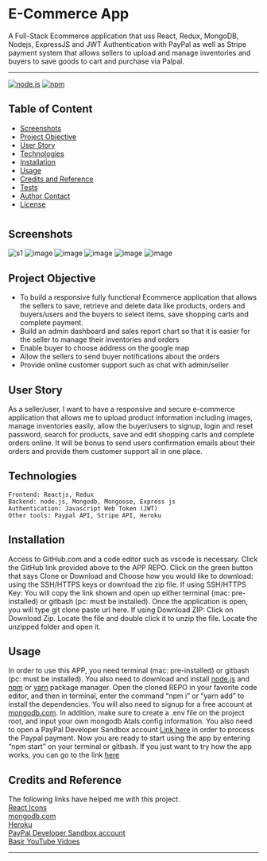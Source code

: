 # E-Commerce App 
 A Full-Stack Ecommerce application that uss React, Redux, MongoDB, Nodejs, ExpressJS and JWT Authentication with PayPal as well as Stripe payment system that allows sellers to upload and manage inventories and buyers to save goods to cart and purchase via Palpal.


<hr>

  [![node.js](https://img.shields.io/node/v/c?color=pink)](https://nodejs.org/en/)
  [![npm](https://img.shields.io/npm/v/npm?color=blue&logo=npm)](https://www.npmjs.com/package/inquirer)

  ## Table of Content
  
  * [ Screenshots ](#Screenshots)  
  * [ Project Objective ](#Project-Objective)
  * [ User Story ](#User-Story)
  * [ Technologies ](#Technologies)
  * [ Installation ](#Installation)
  * [ Usage ](#Usage)
  * [ Credits and Reference ](#Credits-and-Reference)
  * [ Tests ](#Tests)
  * [ Author Contact ](#Author-Contact)
  * [ License ](#License)
  #

  ## Screenshots
  
  ![s1](https://user-images.githubusercontent.com/91985342/198839323-1e9d2249-8300-4cbe-9da4-30560bb08018.png)
  ![image](https://user-images.githubusercontent.com/91985342/198839373-1fbf9a2a-fdb0-4e43-9f00-2d2c1c4cd5a1.png)
![image](https://user-images.githubusercontent.com/91985342/198839423-26d3e174-f751-4f1a-9c14-e0cdcb39bcb3.png)
![image](https://user-images.githubusercontent.com/91985342/198839454-88dfe9fd-85cc-4178-826c-0c2ce868739f.png)
![image](https://user-images.githubusercontent.com/91985342/198839478-d0003687-4424-4991-9cbb-16976ba8e010.png)
![image](https://user-images.githubusercontent.com/91985342/198839505-ce069ca8-9db5-4709-9ba9-d0aae64d0ca7.png)


  ## Project Objective
  * To build a responsive fully functional Ecommerce application that allows the sellers to save, retrieve and delete data like products, orders and buyers/users and the buyers to select items, save shopping carts and complete payment. 
  * Build an admin dashboard and sales report chart so that it is easier for the seller to manage their inventories and orders 
  * Enable buyer to choose address on the google map
  * Allow the sellers to send buyer notifications about the orders
  * Provide online customer support such as chat with admin/seller

  ## User Story
  As a seller/user, I want to have a responsive and secure e-commerce application that allows me to upload product information including images, manage inventories easily, allow the buyer/users to signup, login and reset password, search for products, save and edit shopping carts and complete orders online. It will be bonus to send users confirmation emails about their orders and provide them customer support all in one place.

  ## Technologies 
  ```
 Frontend: Reactjs, Redux 
 Backend: node.js, Mongodb, Mongoose, Express js
 Authentication: Javascript Web Token (JWT)
 Other tools: Paypal API, Stripe API, Heroku 

  ```
  
  ## Installation
  Access to GitHub.com and a code editor such as vscode is necessary. Click the GitHub link provided above to the APP REPO. Click on the green button that says Clone or Download and Choose how you would like to download: using the SSH/HTTPS keys or download the zip file. If using SSH/HTTPS Key: You will copy the link shown and open up either terminal (mac: pre-installed) or gitbash (pc: must be installed). Once the application is open, you will type git clone paste url here. If using Download ZIP: Click on Download Zip. Locate the file and double click it to unzip the file. Locate the unzipped folder and open it. 

  ## Usage 
  In order to use this APP, you need terminal (mac: pre-installed) or gitbash (pc: must be installed). You also need to download and install [node.js](https://nodejs.org/en/) and [npm](www.npmjs.com) or [yarn](https://yarnpkg.com/) package manager. Open the cloned REPO in your favorite code editor, and then in terminal, enter the command “npm i“ or “yarn add”  to install the dependencies. You will also need to signup for a free account at [mongodb.com](https://www.mongodb.com/). In addition, make sure to create a .env file on the project root, and input your own mongodb Atals config information. You also need to open a PayPal Developer Sandbox account [Link here](https://developer.paypal.com/developer/accounts/) in order to process the Paypal payment. Now you are ready to start using  the app by entering “npm start” on your terminal or gitbash. If you just want to try how the app works, you can go to the link [here](https://warm-forest-12403.herokuapp.com/)

  
  ## Credits and Reference
  The following links have helped me with this project. <br> [React Icons](https://react-icons.github.io/react-icons/) <br>  [mongodb.com](https://www.mongodb.com/)<br>  [Heroku](https://heroku.com) <br> [PayPal Developer Sandbox account](https://developer.paypal.com/developer/accounts/) <br> [Basir YouTube Vidoes](https://www.youtube.com/watch?v=TRCDsB9i3bI)


  <hr>
 
